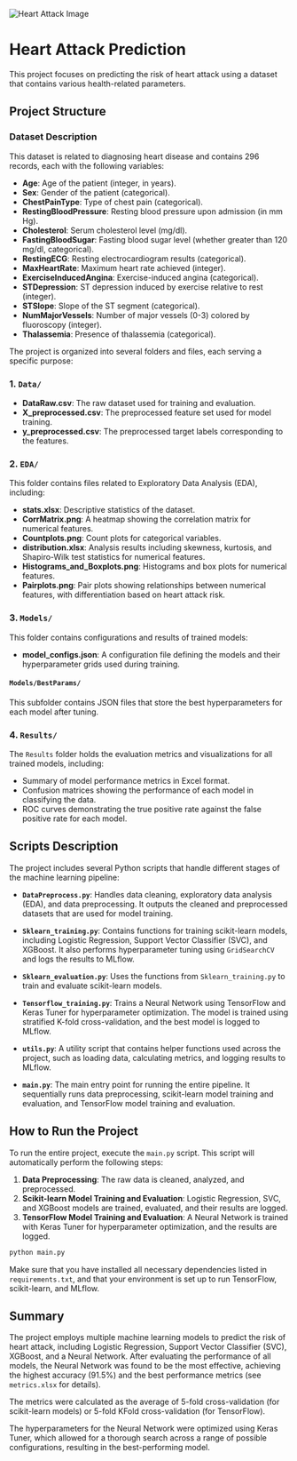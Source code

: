 
![Heart Attack Image](https://www.heart.org/-/media/Images/News/2021/June-2021/0623SilentHeartAttack_SC.jpg)

# Heart Attack Prediction

This project focuses on predicting the risk of heart attack using a dataset that contains various health-related parameters.

## Project Structure

### Dataset Description

This dataset is related to diagnosing heart disease and contains 296 records, each with the following variables:

- **Age**: Age of the patient (integer, in years).
- **Sex**: Gender of the patient (categorical).
- **ChestPainType**: Type of chest pain (categorical).
- **RestingBloodPressure**: Resting blood pressure upon admission (in mm Hg).
- **Cholesterol**: Serum cholesterol level (mg/dl).
- **FastingBloodSugar**: Fasting blood sugar level (whether greater than 120 mg/dl, categorical).
- **RestingECG**: Resting electrocardiogram results (categorical).
- **MaxHeartRate**: Maximum heart rate achieved (integer).
- **ExerciseInducedAngina**: Exercise-induced angina (categorical).
- **STDepression**: ST depression induced by exercise relative to rest (integer).
- **STSlope**: Slope of the ST segment (categorical).
- **NumMajorVessels**: Number of major vessels (0-3) colored by fluoroscopy (integer).
- **Thalassemia**: Presence of thalassemia (categorical).

The project is organized into several folders and files, each serving a specific purpose:

### 1. `Data/`
- **DataRaw.csv**: The raw dataset used for training and evaluation.
- **X_preprocessed.csv**: The preprocessed feature set used for model training.
- **y_preprocessed.csv**: The preprocessed target labels corresponding to the features.

### 2. `EDA/`
This folder contains files related to Exploratory Data Analysis (EDA), including:
- **stats.xlsx**: Descriptive statistics of the dataset.
- **CorrMatrix.png**: A heatmap showing the correlation matrix for numerical features.
- **Countplots.png**: Count plots for categorical variables.
- **distribution.xlsx**: Analysis results including skewness, kurtosis, and Shapiro-Wilk test statistics for numerical features.
- **Histograms_and_Boxplots.png**: Histograms and box plots for numerical features.
- **Pairplots.png**: Pair plots showing relationships between numerical features, with differentiation based on heart attack risk.

### 3. `Models/`
This folder contains configurations and results of trained models:
- **model_configs.json**: A configuration file defining the models and their hyperparameter grids used during training.

#### `Models/BestParams/`
This subfolder contains JSON files that store the best hyperparameters for each model after tuning.

### 4. `Results/`
The `Results` folder holds the evaluation metrics and visualizations for all trained models, including:
- Summary of model performance metrics in Excel format.
- Confusion matrices showing the performance of each model in classifying the data.
- ROC curves demonstrating the true positive rate against the false positive rate for each model.

## Scripts Description

The project includes several Python scripts that handle different stages of the machine learning pipeline:

- **`DataPreprocess.py`**: Handles data cleaning, exploratory data analysis (EDA), and data preprocessing. It outputs the cleaned and preprocessed datasets that are used for model training.

- **`Sklearn_training.py`**: Contains functions for training scikit-learn models, including Logistic Regression, Support Vector Classifier (SVC), and XGBoost. It also performs hyperparameter tuning using `GridSearchCV` and logs the results to MLflow.

- **`Sklearn_evaluation.py`**: Uses the functions from `Sklearn_training.py` to train and evaluate scikit-learn models.

- **`Tensorflow_training.py`**: Trains a Neural Network using TensorFlow and Keras Tuner for hyperparameter optimization. The model is trained using stratified K-fold cross-validation, and the best model is logged to MLflow.

- **`utils.py`**: A utility script that contains helper functions used across the project, such as loading data, calculating metrics, and logging results to MLflow.

- **`main.py`**: The main entry point for running the entire pipeline. It sequentially runs data preprocessing, scikit-learn model training and evaluation, and TensorFlow model training and evaluation.

## How to Run the Project

To run the entire project, execute the `main.py` script. This script will automatically perform the following steps:

1. **Data Preprocessing**: The raw data is cleaned, analyzed, and preprocessed.
2. **Scikit-learn Model Training and Evaluation**: Logistic Regression, SVC, and XGBoost models are trained, evaluated, and their results are logged.
3. **TensorFlow Model Training and Evaluation**: A Neural Network is trained with Keras Tuner for hyperparameter optimization, and the results are logged.

```bash
python main.py
```

Make sure that you have installed all necessary dependencies listed in `requirements.txt`, and that your environment is set up to run TensorFlow, scikit-learn, and MLflow.

## Summary

The project employs multiple machine learning models to predict the risk of heart attack, including Logistic Regression, Support Vector Classifier (SVC), XGBoost, and a Neural Network. After evaluating the performance of all models, the Neural Network was found to be the most effective, achieving the highest accuracy (91.5%) and the best performance metrics (see `metrics.xlsx` for details).

The metrics were calculated as the average of 5-fold cross-validation (for scikit-learn models) or 5-fold KFold cross-validation (for TensorFlow).

The hyperparameters for the Neural Network were optimized using Keras Tuner, which allowed for a thorough search across a range of possible configurations, resulting in the best-performing model.

